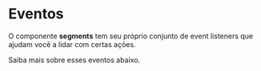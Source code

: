 # Eventos

O componente **segments** tem seu próprio conjunto de event listeners que ajudam você a lidar com certas ações.

Saiba mais sobre esses eventos abaixo.